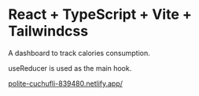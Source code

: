 # React + TypeScript + Vite + Tailwindcss

A dashboard to track calories consumption.

useReducer is used as the main hook.

[polite-cuchufli-839480.netlify.app/](https://polite-cuchufli-839480.netlify.app/)
